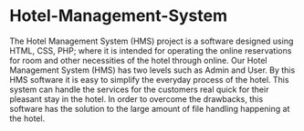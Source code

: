 # Hotel-Management-System

The Hotel Management System (HMS) project is a software designed using HTML, CSS, PHP; where it is intended for operating the online reservations for room and other necessities of the hotel through online. Our Hotel Management System (HMS) has two levels such as Admin and User. By this HMS software it is easy to simplify the everyday process of the hotel. This system can handle the services for the customers real quick for their pleasant stay in the hotel. In order to overcome the drawbacks, this software has the solution to the large amount of file handling happening at the hotel.
